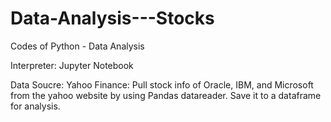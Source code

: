 # Data-Analysis---Stocks
Codes of Python - Data Analysis

Interpreter:  Jupyter Notebook

Data Soucre:  Yahoo Finance:  Pull stock info of Oracle, IBM, and Microsoft from the yahoo website by using Pandas datareader. Save it to a dataframe for analysis.
